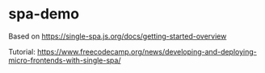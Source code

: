 # spa-demo

Based on https://single-spa.js.org/docs/getting-started-overview

Tutorial: https://www.freecodecamp.org/news/developing-and-deploying-micro-frontends-with-single-spa/
